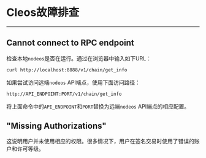 # Cleos故障排查
---

## Cannot connect to RPC endpoint

检查本地`nodeos`是否在运行。通过在浏览器中输入如下URL： 

```sh
curl http://localhost:8888/v1/chain/get_info
```

如果尝试访问远端`nodeos` API端点，使用下面访问路径：


```sh
http://API_ENDPOINT:PORT/v1/chain/get_info
```

将上面命令中的`API_ENDPOINT`和`PORT`替换为远端`nodeos` API端点的相应配置。

## "Missing Authorizations"

这说明用户并未使用相应的权限。很多情况下，用户在签名交易时使用了错误的账户和许可等级。

